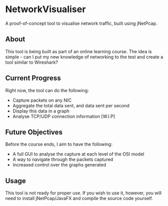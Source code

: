 # NetworkVisualiser
A proof-of-concept tool to visualise network traffic, built using jNetPcap.

## About
This tool is being built as part of an online learning course. The idea is simple - can I put my new knowledge of networking to the test and create a tool similar to Wireshark?
## Current Progress
Right now, the tool can do the following:
- Capture packets on any NIC
- Aggregate the total data sent, and data sent per second
- Display this data in a graph
- Analyse TCP/UDP connection information [W.I.P]
## Future Objectives
Before the course ends, I aim to have the following:
- A full GUI to analyse the capture at each level of the OSI model
- A way to navigate through the packets captured
- Increased control over the graphs generated
## Usage
This tool is not ready for proper use. If you wish to use it, however, you will need to install jNetPcap/JavaFX and compile the source code yourself.